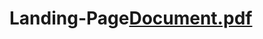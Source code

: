 # Landing-Page[Document.pdf](https://github.com/Pallavi235222/Landing-Page/files/8973413/Document.pdf)
